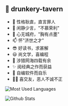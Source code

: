 ## 👋 drunkery-tavern 
- 👀 性格耿直，直言罪人
- 🌱 闲静少言，"不慕荣利"
- 💞️ 心无城府，"胸有点墨"
- 📫 怀"济世之才"
- 😎 好读书，求甚解
- 😃 尚文学，喜编程
- 🎈 涉猎网海四载有余
- ✨ 阅经典之作而获益
- 👏 自编软件而自乐
- 🏃‍♂️ 喜交友，恶人不诚不正

![Most Used Languages](https://github-readme-stats.vercel.app/api/top-langs/?username=drunkery-tavern&theme=dark)

![Github Stats](https://github-readme-stats.vercel.app/api?username=drunkery-tavern&show_icons=true&theme=dark&count_private=true)
